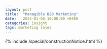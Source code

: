 ```yaml
---
layout: post
title:  "Managible B2B Marketing"
date:   2024-01-08 10:00:00 +0400
categories: insight
tags: marketing sales
---
```


{% include /special/constructionNotice.html %}
